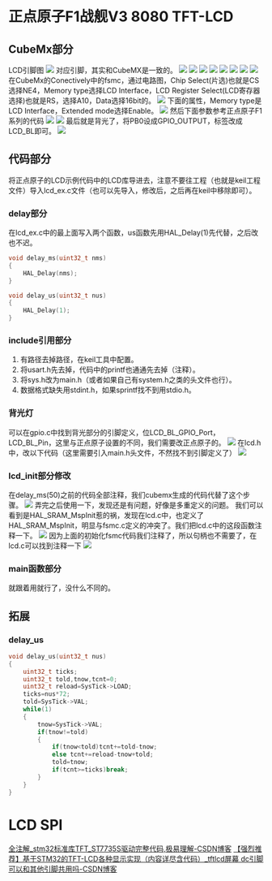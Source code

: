 # 正点原子F1战舰V3 8080 TFT-LCD
## CubeMx部分
LCD引脚图
![](img/Pasted%20image%2020250713105025.png)
对应引脚，其实和CubeMX是一致的。
![](img/Pasted%20image%2020250713105928.png)
![](img/Pasted%20image%2020250713105803.png)
![](img/Pasted%20image%2020250713105824.png)
![](img/Pasted%20image%2020250713105834.png)
![](img/Pasted%20image%2020250713105839.png)
![](img/Pasted%20image%2020250713105845.png)
![](img/Pasted%20image%2020250713105852.png)
![](img/Pasted%20image%2020250713113021.png)
在CubeMx的Conectively中的fsmc，通过电路图，Chip Select(片选)也就是CS选择NE4，Memory type选择LCD Interface，LCD Register Select(LCD寄存器选择)也就是RS，选择A10，Data选择16bit的。
![](img/Pasted%20image%2020250713124616.png)
下面的属性，Memory type是LCD Interface，Extended mode选择Enable。
![](img/Pasted%20image%2020250713125943.png)
然后下面参数参考正点原子F1系列的代码
![](img/Pasted%20image%2020250713130050.png)
![](img/Pasted%20image%2020250713130109.png)
最后就是背光了，将PB0设成GPIO_OUTPUT，标签改成LCD_BL即可。
![](img/Pasted%20image%2020250713130232.png)
## 代码部分
将正点原子的LCD示例代码中的LCD库导进去，注意不要往工程（也就是keil工程文件）导入lcd_ex.c文件（也可以先导入，修改后，之后再在keil中移除即可）。
### delay部分
在lcd_ex.c中的最上面写入两个函数，us函数先用HAL_Delay(1)先代替，之后改也不迟。
``` c
void delay_ms(uint32_t nms)
{
	HAL_Delay(nms);
}

void delay_us(uint32_t nus)
{
	HAL_Delay(1);
}
```
### include引用部分
1. 有路径去掉路径，在keil工具中配置。
2. 将usart.h先去掉，代码中的printf也通通先去掉（注释）。
3. 将sys.h改为main.h（或者如果自己有system.h之类的头文件也行）。
4. 数据格式缺失用stdint.h，如果sprintf找不到用stdio.h。
### 背光灯
可以在gpio.c中找到背光部分的引脚定义，位LCD_BL_GPIO_Port，LCD_BL_Pin，这里与正点原子设置的不同，我们需要改正点原子的。
![](img/Pasted%20image%2020250713131112.png)
在lcd.h中，改以下代码（这里需要引入main.h头文件，不然找不到引脚定义了）
![](img/Pasted%20image%2020250713131253.png)
### lcd_init部分修改
在delay_ms(50)之前的代码全部注释，我们cubemx生成的代码代替了这个步骤。
![](img/Pasted%20image%2020250713131501.png)
弄完之后使用一下，发现还是有问题，好像是多重定义的问题。
我们可以看到是HAL_SRAM_MspInit惹的祸，发现在lcd.c中，也定义了HAL_SRAM_MspInit，明显与fsmc.c定义的冲突了。我们把lcd.c中的这段函数注释一下。
![](img/Pasted%20image%2020250713131746.png)
因为上面的初始化fsmc代码我们注释了，所以句柄也不需要了，在lcd.c可以找到注释一下
![](img/Pasted%20image%2020250713131844.png)
### main函数部分
就跟着用就行了，没什么不同的。
## 拓展
### delay_us
``` c
void delay_us(uint32_t nus)
{
    uint32_t ticks;
    uint32_t told,tnow,tcnt=0;
    uint32_t reload=SysTick->LOAD;
    ticks=nus*72;
    told=SysTick->VAL;
    while(1)
    {
        tnow=SysTick->VAL;
        if(tnow!=told)
        {
            if(tnow<told)tcnt+=told-tnow;
            else tcnt+=reload-tnow+told;
            told=tnow;
            if(tcnt>=ticks)break;
        }
    }
}
```

# LCD SPI
[全注解_stm32标准库TFT_ST7735S驱动完整代码,极易理解-CSDN博客](https://blog.csdn.net/riversuer/article/details/145291688)
[【强烈推荐】基于STM32的TFT-LCD各种显示实现（内容详尽含代码）_tftlcd屏幕 dc引脚可以和其他引脚共用吗-CSDN博客](https://blog.csdn.net/black_sneak/article/details/125583293)
